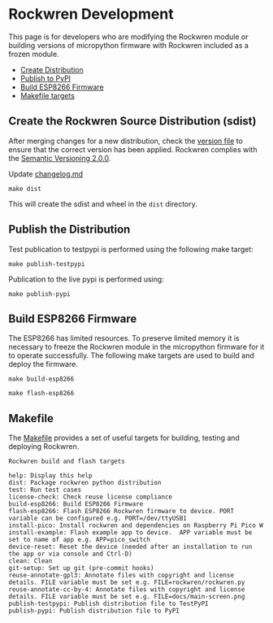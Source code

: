 <!--
SPDX-FileCopyrightText: 2023 Charles Crighton <code@crighton.net.nz>

SPDX-License-Identifier: CC-BY-4.0
-->

# Rockwren Development

This page is for developers who are modifying the Rockwren module or building versions of micropython
firmware with Rockwren included as a frozen module.

- [Create Distribution](#create-the-rockwren-source-distribution-sdist)
- [Publish to PyPI](#publish-the-distribution)
- [Build ESP8266 Firmware](#build-esp8266-firmware)
- [Makefile targets](#makefile)

## Create the Rockwren Source Distribution (sdist)

After merging changes for a new distribution, check the [version file](../rockwren/version.py) to ensure that
the correct version has been applied.  Rockwren complies with the [Semantic Versioning 2.0.0](https://semver.org/).

Update [changelog.md](../changelog.md)

```commandline
make dist
```

This will create the sdist and wheel in the ```dist``` directory.

## Publish the Distribution

Test publication to testpypi is performed using the following make target:
```commandline
make publish-testpypi
```
Publication to the live pypi is performed using:
```commandline
make publish-pypi
```

## Build ESP8266 Firmware

The ESP8266 has limited resources.  To preserve limited memory it is necessary to freeze the Rockwren module
in the micropython firmware for it to operate successfully.  The following make targets are used to build and
deploy the firmware.

```commandline
make build-esp8266
```

```commandline
make flash-esp8266
```

## Makefile

The [Makefile](../Makefile) provides a set of useful targets for building, testing and deploying Rockwren.

```text
Rockwren build and flash targets

help: Display this help
dist: Package rockwren python distribution
test: Run test cases
license-check: Check reuse license compliance
build-esp8266: Build ESP8266 Firmware
flash-esp8266: Flash ESP8266 Rockwren firmware to device. PORT variable can be configured e.g. PORT=/dev/ttyUSB1
install-pico: Install rockwren and dependencies on Raspberry Pi Pico W
install-example: Flash example app to device.  APP variable must be set to name of app e.g. APP=pico_switch
device-reset: Reset the device (needed after an installation to run the app or via console and Ctrl-D)
clean: Clean
git-setup: Set up git (pre-commit hooks)
reuse-annotate-gpl3: Annotate files with copyright and license details. FILE variable must be set e.g. FILE=rockwren/rockwren.py
reuse-annotate-cc-by-4: Annotate files with copyright and license details. FILE variable must be set e.g. FILE=docs/main-screen.png
publish-testpypi: Publish distribution file to TestPyPI
publish-pypi: Publish distribution file to PyPI

```
